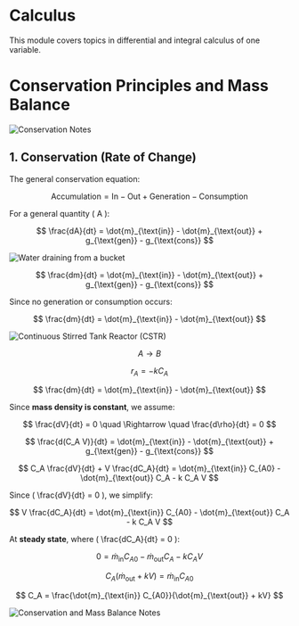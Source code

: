 # Calculus

This module covers topics in differential and integral calculus of one variable.
# Conservation Principles and Mass Balance

![Conservation Notes](./image.png)

## 1. Conservation (Rate of Change)
The general conservation equation:

$$
\text{Accumulation} = \text{In} - \text{Out} + \text{Generation} - \text{Consumption}
$$

For a general quantity \( A \):

$$
\frac{dA}{dt} = \dot{m}_{\text{in}} - \dot{m}_{\text{out}} + g_{\text{gen}} - g_{\text{cons}}
$$

![Water draining from a bucket](./image.png)

$$
\frac{dm}{dt} = \dot{m}_{\text{in}} - \dot{m}_{\text{out}} + g_{\text{gen}} - g_{\text{cons}}
$$

Since no generation or consumption occurs:

$$
\frac{dm}{dt} = \dot{m}_{\text{in}} - \dot{m}_{\text{out}}
$$

![Continuous Stirred Tank Reactor (CSTR)](./image.png)

$$
A \rightarrow B
$$

$$
r_A = -k C_A
$$

$$
\frac{dm}{dt} = \dot{m}_{\text{in}} - \dot{m}_{\text{out}}
$$

Since **mass density is constant**, we assume:

$$
\frac{dV}{dt} = 0 \quad \Rightarrow \quad \frac{d\rho}{dt} = 0
$$

$$
\frac{d(C_A V)}{dt} = \dot{m}_{\text{in}} - \dot{m}_{\text{out}} + g_{\text{gen}} - g_{\text{cons}}
$$

$$
C_A \frac{dV}{dt} + V \frac{dC_A}{dt} = \dot{m}_{\text{in}} C_{A0} - \dot{m}_{\text{out}} C_A - k C_A V
$$

Since \( \frac{dV}{dt} = 0 \), we simplify:

$$
V \frac{dC_A}{dt} = \dot{m}_{\text{in}} C_{A0} - \dot{m}_{\text{out}} C_A - k C_A V
$$

At **steady state**, where \( \frac{dC_A}{dt} = 0 \):

$$
0 = \dot{m}_{\text{in}} C_{A0} - \dot{m}_{\text{out}} C_A - k C_A V
$$

$$
C_A \left( \dot{m}_{\text{out}} + kV \right) = \dot{m}_{\text{in}} C_{A0}
$$

$$
C_A = \frac{\dot{m}_{\text{in}} C_{A0}}{\dot{m}_{\text{out}} + kV}
$$

![Conservation and Mass Balance Notes](./image.png)

```{tableofcontents}
```

